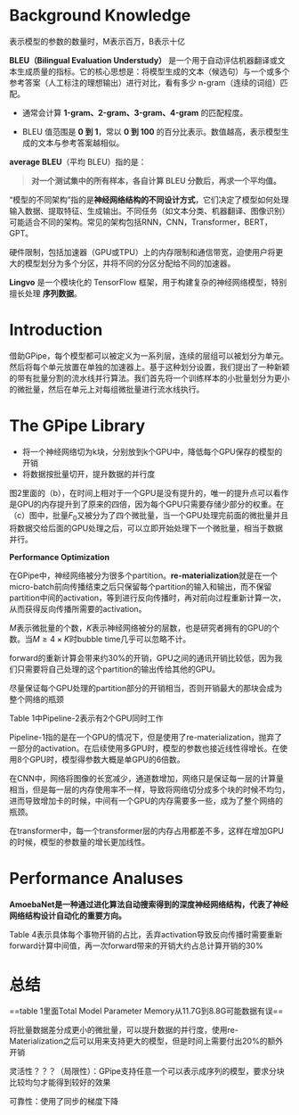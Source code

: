 # Background Knowledge

表示模型的参数的数量时，M表示百万，B表示十亿

**BLEU（Bilingual Evaluation Understudy）** 是一个用于自动评估机器翻译或文本生成质量的指标。它的核心思想是：将模型生成的文本（候选句）与一个或多个参考答案（人工标注的理想输出）进行对比，看有多少 n-gram（连续的词组）匹配。

* 通常会计算 **1-gram、2-gram、3-gram、4-gram** 的匹配程度。

- BLEU 值范围是 **0 到 1**，常以 **0 到 100** 的百分比表示。数值越高，表示模型生成的文本与参考答案越相似。

**average BLEU**（平均 BLEU）指的是：

> **对一个测试集中的所有样本，各自计算 BLEU 分数后，再求一个平均值。**

“模型的不同架构”指的是**神经网络结构的不同设计方式**，它们决定了模型如何处理输入数据、提取特征、生成输出。不同任务（如文本分类、机器翻译、图像识别）可能适合不同的架构。常见的架构包括RNN，CNN，Transformer，BERT，GPT。

硬件限制，包括加速器（GPU或TPU）上的内存限制和通信带宽，迫使用户将更大的模型划分为多个分区，并将不同的分区分配给不同的加速器。

**Lingvo** 是一个模块化的 TensorFlow 框架，用于构建复杂的神经网络模型，特别擅长处理 **序列数据**。

# Introduction

借助GPipe，每个模型都可以被定义为一系列层，连续的层组可以被划分为单元。然后将每个单元放置在单独的加速器上。基于这种划分设置，我们提出了一种新颖的带有批量分割的流水线并行算法。我们首先将一个训练样本的小批量划分为更小的微批量，然后在单元上对每组微批量进行流水线执行。

# The GPipe Library

* 将一个神经网络切为k块，分别放到k个GPU中，降低每个GPU保存的模型的开销
* 将数据按批量切开，提升数据的并行度

图2里面的（b），在时间上相对于一个GPU是没有提升的，唯一的提升点可以看作是GPU的内存提升到了原来的四倍，因为每个GPU只需要存储少部分的权重。在（c）图中，批量$F_0$又被分为了四个微批量，当一个GPU处理完前面的微批量并且将数据交给后面的GPU处理之后，可以立即开始处理下一个微批量，相当于数据并行。

**Performance Optimization**

在GPipe中，神经网络被分为很多个partition。**re-materialization**就是在一个micro-batch前向传播结束之后只保留每个partition的输入和输出，而不保留partition中间的activation，等到进行反向传播时，再对前向过程重新计算一次，从而获得反向传播所需要的activation。

$M$表示微批量的个数，$K$表示神经网络被分的层数，也是研究者拥有的GPU的个数。当$M \geq 4 \times K$时bubble time几乎可以忽略不计。

forward的重新计算会带来约30%的开销，GPU之间的通讯开销比较低，因为我们只需要将自己处理的这个partition的输出传给其他的GPU。

尽量保证每个GPU处理的partition部分的开销相当，否则开销最大的那块会成为整个网络的瓶颈

Table 1中Pipeline-2表示有2个GPU同时工作

Pipeline-1指的是在一个GPU的情况下，但是使用了re-materialization，抛弃了一部分的activation。在后续使用多GPU时，模型的参数也接近线性得增长。在使用8个GPU时，模型得参数大概是单GPU的6倍数。

在CNN中，网络将图像的长宽减少，通道数增加，网络只是保证每一层的计算量相当，但是每一层的内存使用率不一样，导致将网络切分成多个块的时候不均匀，进而导致增加卡的时候，中间有一个GPU的内存需要多一些，成为了整个网络的瓶颈。

在transformer中，每一个transformer层的内存占用都差不多，这样在增加GPU的时候，模型的参数量的增长更加线性。

# Performance Analuses

**AmoebaNet是一种通过进化算法自动搜索得到的深度神经网络结构，代表了神经网络结构设计自动化的重要方向。**

Table 4表示具体每个事物开销的占比，丢弃activation导致反向传播时需要重新forward计算中间值，再一次forward带来的开销大约占总计算开销的30%

# 总结

==table 1里面Total Model Parameter Memory从11.7G到8.8G可能数据有误==

将批量数据差分成更小的微批量，可以提升数据的并行度，使用re-Materialization之后可以用来支持更大的模型，但是时间上需要付出20%的额外开销

灵活性？？？（局限性）：GPipe支持任意一个可以表示成序列的模型，要求分块比较均匀才能得到较好的效果

可靠性：使用了同步的梯度下降